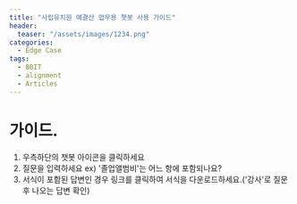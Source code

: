 ```yaml
---
title: "사립유치원 예결산 업무용 챗봇 사용 가이드"
header:
  teaser: "/assets/images/1234.png"
categories:
  - Edge Case
tags:
  - 8BIT
  - alignment
  - Articles
---
```


# 가이드.

1. 우측하단의 챗봇 아이콘을 클릭하세요
2. 질문을 입력하세요 ex) '졸업앨범비'는 어느 항에 포함되나요?
3. 서식이 포함된 답변인 경우 링크를 클릭하여 서식을 다운로드하세요.('강사'로 질문 후 나오는 답변 확인)



